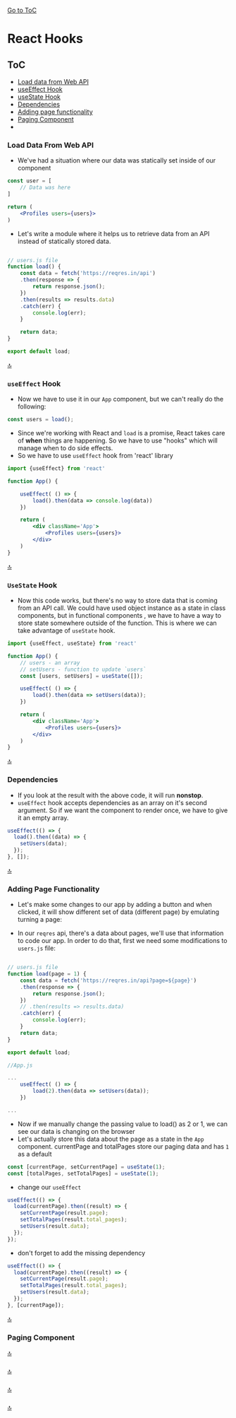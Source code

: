 [Go to ToC](../README.md)

# React Hooks

## ToC

- [Load data from Web API](#load-data-from-web-api)
- [useEffect Hook](#useeffect-hook)
- [useState Hook](#usestate-hook)
- [Dependencies](#dependencies)
- [Adding page functionality](#adding-page-functionality)
- [Paging Component](#paging-component)
- [](#)

### Load Data From Web API

- We've had a situation where our data was statically set inside of our component

```jsx
const user = [
    // Data was here
]

return (
    <Profiles users={users}>
)
```

- Let's write a module where it helps us to retrieve data from an API instead of statically stored data.

```js

// users.js file
function load() {
    const data = fetch('https://reqres.in/api')
    .then(response => {
        return response.json();
    })
    .then(results => results.data)
    .catch(err) {
        console.log(err);
    }

    return data;
}

export default load;

```

[🔝](#toc)

### `useEffect` Hook

- Now we have to use it in our `App` component, but we can't really do the following:

```js
const users = load();
```

- Since we're working with React and `load` is a promise, React takes care of **when** things are happening. So we have to use "hooks" which will manage when to do side effects.
- So we have to use `useEffect` hook from 'react' library

```jsx
import {useEffect} from 'react'

function App() {

    useEffect( () => {
        load().then(data => console.log(data))
    })

    return (
        <div className='App'>
            <Profiles users={users}>
        </div>
    )
}
```

[🔝](#toc)

### `UseState` Hook

- Now this code works, but there's no way to store data that is coming from an API call. We could have used object instance as a state in class components, but in functional components , we have to have a way to store state somewhere outside of the function. This is where we can take advantage of `useState` hook.

```jsx
import {useEffect, useState} from 'react'

function App() {
    // users - an array
    // setUsers - function to update `users`
    const [users, setUsers] = useState([]);

    useEffect( () => {
        load().then(data => setUsers(data));
    })

    return (
        <div className='App'>
            <Profiles users={users}>
        </div>
    )
}
```

[🔝](#toc)

### Dependencies

- If you look at the result with the above code, it will run **nonstop**.
- `useEffect` hook accepts dependencies as an array on it's second argument. So if we want the component to render once, we have to give it an empty array.

```jsx
useEffect(() => {
  load().then((data) => {
    setUsers(data);
  });
}, []);
```

[🔝](#toc)

### Adding Page Functionality

- Let's make some changes to our app by adding a button and when clicked, it will show different set of data (different page) by emulating turning a page:

- In our `reqres` api, there's a data about pages, we'll use that information to code our app. In order to do that, first we need some modifications to `users.js` file:

```js

// users.js file
function load(page = 1) {
    const data = fetch('https://reqres.in/api?page=${page}')
    .then(response => {
        return response.json();
    })
    // .then(results => results.data)
    .catch(err) {
        console.log(err);
    }
    return data;
}

export default load;

//App.js

...
    useEffect( () => {
        load(2).then(data => setUsers(data));
    })

...

```

- Now if we manually change the passing value to load() as 2 or 1, we can see our data is changing on the browser
- Let's actually store this data about the page as a state in the `App` component. currentPage and totalPages store our paging data and has `1` as a default

```jsx
const [currentPage, setCurrentPage] = useState(1);
const [totalPages, setTotalPages] = useState(1);
```

- change our `useEffect`

```jsx
useEffect(() => {
  load(currentPage).then((result) => {
    setCurrentPage(result.page);
    setTotalPages(result.total_pages);
    setUsers(result.data);
  });
});
```

- don't forget to add the missing dependency

```jsx
useEffect(() => {
  load(currentPage).then((result) => {
    setCurrentPage(result.page);
    setTotalPages(result.total_pages);
    setUsers(result.data);
  });
}, [currentPage]);
```

[🔝](#toc)

### Paging Component

[🔝](#toc)

###

[🔝](#toc)

###

[🔝](#toc)

###

[🔝](#toc)
